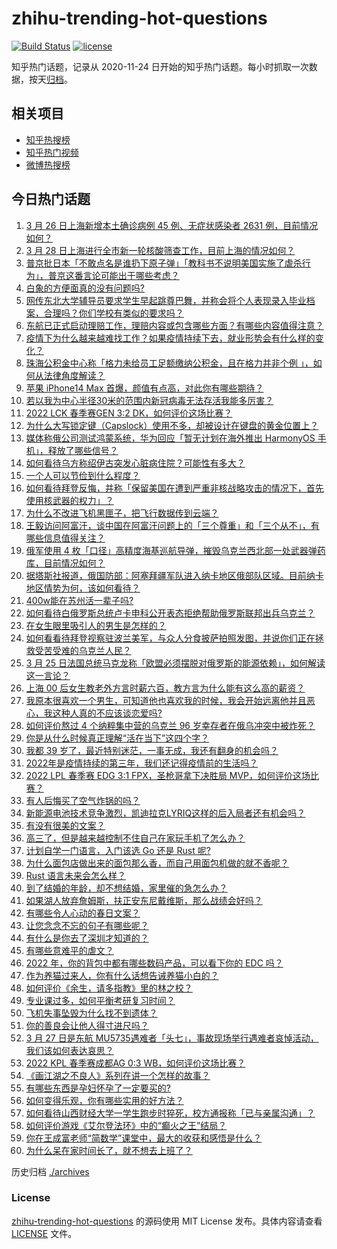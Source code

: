# zhihu-trending-hot-questions

[![Build Status](https://github.com/justjavac/zhihu-trending-hot-questions/workflows/ci/badge.svg?branch=master)](https://github.com/justjavac/zhihu-trending-hot-questions/actions)
[![license](https://img.shields.io/github/license/justjavac/zhihu-trending-hot-questions)](https://github.com/justjavac/zhihu-trending-hot-questions/blob/master/LICENSE)

知乎热门话题，记录从 2020-11-24 日开始的知乎热门话题。每小时抓取一次数据，按天[归档](./archives)。

## 相关项目

- [知乎热搜榜](https://github.com/justjavac/zhihu-trending-top-search)
- [知乎热门视频](https://github.com/justjavac/zhihu-trending-hot-video)
- [微博热搜榜](https://github.com/justjavac/weibo-trending-hot-search)

## 今日热门话题

<!-- BEGIN -->
<!-- 最后更新时间 Mon Mar 28 2022 02:05:02 GMT+0800 (China Standard Time) -->

1. [3 月 26 日上海新增本土确诊病例 45 例、无症状感染者 2631 例，目前情况如何？](https://www.zhihu.com/question/524353874)
1. [3 月 28 日上海进行全市新一轮核酸筛查工作，目前上海的情况如何？](https://www.zhihu.com/question/524455756)
1. [普京批日本「不敢点名是谁扔下原子弹」「教科书不说明美国实施了虐杀行为」，普京这番言论可能出于哪些考虑？](https://www.zhihu.com/question/524280684)
1. [白象的方便面真的没有问题吗?](https://www.zhihu.com/question/522358200)
1. [网传东北大学辅导员要求学生早起跳尊巴舞，并称会将个人表现录入毕业档案，合理吗？你们学校有类似的要求吗？](https://www.zhihu.com/question/523987092)
1. [东航已正式启动理赔工作，理赔内容或包含哪些方面？有哪些内容值得注意？](https://www.zhihu.com/question/524430365)
1. [疫情下为什么越来越难找工作？如果疫情持续下去，就业形势会有什么样的变化？](https://www.zhihu.com/question/523762875)
1. [珠海公积金中心称「格力未给员工足额缴纳公积金，且在格力并非个例 」，如何从法律角度解读？](https://www.zhihu.com/question/524361054)
1. [苹果 iPhone14 Max 首爆，颜值有点高，对此你有哪些期待？](https://www.zhihu.com/question/523891210)
1. [若以我为中心半径30米的范围内新冠病毒无法存活我能多厉害？](https://www.zhihu.com/question/524118342)
1. [2022 LCK 春季赛GEN 3:2 DK，如何评价这场比赛？](https://www.zhihu.com/question/524428360)
1. [为什么大写锁定键（Capslock）使用不多，却被设计在键盘的黄金位置上？](https://www.zhihu.com/question/519170777)
1. [媒体称俄公司测试鸿蒙系统，华为回应「暂无计划在海外推出 HarmonyOS 手机」，释放了哪些信号？](https://www.zhihu.com/question/524437036)
1. [如何看待乌方称绍伊古突发心脏病住院？可能性有多大？](https://www.zhihu.com/question/524198919)
1. [一个人可以节俭到什么程度？](https://www.zhihu.com/question/301201332)
1. [如何看待拜登反悔，并称「保留美国在遭到严重非核战略攻击的情况下，首先使用核武器的权力」？](https://www.zhihu.com/question/524436274)
1. [为什么不改进飞机黑匣子，把飞行数据传到云端？](https://www.zhihu.com/question/523662277)
1. [王毅访问阿富汗，谈中国在阿富汗问题上的「三个尊重」和「三个从不」，有哪些信息值得关注？](https://www.zhihu.com/question/523907872)
1. [俄军使用 4 枚「口径」高精度海基巡航导弹，摧毁乌克兰西北部一处武器弹药库，目前情况如何？](https://www.zhihu.com/question/524412437)
1. [据塔斯社报道，俄国防部：阿塞拜疆军队进入纳卡地区俄部队区域。目前纳卡地区情势为何，该如何看待？](https://www.zhihu.com/question/524360420)
1. [400w能在苏州活一辈子吗?](https://www.zhihu.com/question/521508595)
1. [如何看待白俄罗斯总统卢卡申科公开表态拒绝帮助俄罗斯联邦出兵乌克兰？](https://www.zhihu.com/question/524204632)
1. [在女生眼里吸引人的男生是怎样的？](https://www.zhihu.com/question/278324078)
1. [如何看看待拜登视察驻波兰美军，与众人分食披萨拍照发图，并说你们正在拯救受苦受难的乌克兰人民？](https://www.zhihu.com/question/524282914)
1. [3 月 25 日法国总统马克龙称「欧盟必须摆脱对俄罗斯的能源依赖」，如何解读这一言论？](https://www.zhihu.com/question/524239819)
1. [上海 00 后女生教老外方言时薪六百，教方言为什么能有这么高的薪资？](https://www.zhihu.com/question/524083664)
1. [我原本很喜欢一个男生，可知道他也喜欢我的时候，我会开始远离他并且恶心，我这种人真的不应该谈恋爱吗?](https://www.zhihu.com/question/524313516)
1. [如何评价熬过 4 个纳粹集中营的乌克兰 96 岁幸存者在俄乌冲突中被炸死？](https://www.zhihu.com/question/523366356)
1. [你是从什么时候真正理解“活在当下”这四个字？](https://www.zhihu.com/question/366440108)
1. [我都 39 岁了，最近特别迷茫，一事无成，我还有翻身的机会吗？](https://www.zhihu.com/question/523768218)
1. [2022年是疫情持续的第三年，我们还记得疫情前的生活吗？](https://www.zhihu.com/question/522215425)
1. [2022 LPL 春季赛 EDG 3:1 FPX，圣枪哥拿下决胜局 MVP，如何评价这场比赛？](https://www.zhihu.com/question/524454570)
1. [有人后悔买了空气炸锅的吗？](https://www.zhihu.com/question/484831023)
1. [新能源电池技术竞争激烈，凯迪拉克LYRIQ这样的后入局者还有机会吗？](https://www.zhihu.com/question/522657748)
1. [有没有很美的文案？](https://www.zhihu.com/question/522848024)
1. [高三了，但是越来越控制不住自己在家玩手机了怎么办？](https://www.zhihu.com/question/524353793)
1. [计划自学一门语言，入门该选 Go 还是 Rust 呢?](https://www.zhihu.com/question/520535831)
1. [为什么面包店做出来的面包那么香，而自己用面包机做的就不香呢？](https://www.zhihu.com/question/327101349)
1. [Rust 语言未来会怎么样？](https://www.zhihu.com/question/520481165)
1. [到了结婚的年龄，却不想结婚，家里催的急怎么办？](https://www.zhihu.com/question/523492727)
1. [如果湖人放弃詹姆斯，扶正安东尼戴维斯，那么战绩会好吗？](https://www.zhihu.com/question/511432861)
1. [有哪些令人心动的春日文案？](https://www.zhihu.com/question/520745648)
1. [让您念念不忘的句子有哪些呢？](https://www.zhihu.com/question/523964797)
1. [有什么是你去了深圳才知道的？](https://www.zhihu.com/question/287906057)
1. [有哪些意难平的虐文？](https://www.zhihu.com/question/375402349)
1. [2022 年，你的背包中都有哪些数码产品，可以看下你的 EDC 吗？](https://www.zhihu.com/question/519596579)
1. [作为养猫过来人，你有什么话想告诫养猫小白的？](https://www.zhihu.com/question/423319517)
1. [如何评价《余生，请多指教》里的林之校？](https://www.zhihu.com/question/523281404)
1. [专业课过多，如何平衡考研复习时间？](https://www.zhihu.com/question/524281007)
1. [飞机失事坠毁为什么找不到遗体？](https://www.zhihu.com/question/315817771)
1. [你的善良会让他人得寸进尺吗？](https://www.zhihu.com/question/515624327)
1. [3 月 27 日是东航 MU5735遇难者「头七」，事故现场举行遇难者哀悼活动，我们该如何表达哀思？](https://www.zhihu.com/question/524407534)
1. [2022 KPL 春季赛成都AG 0:3 WB，如何评价这场比赛？](https://www.zhihu.com/question/524447602)
1. [《画江湖之不良人》系列在讲一个怎样的故事？](https://www.zhihu.com/question/53540501)
1. [有哪些东西是孕妇怀孕了一定要买的?](https://www.zhihu.com/question/357781178)
1. [如何变得乐观，你有哪些实用的好方法？](https://www.zhihu.com/question/523573066)
1. [如何看待山西财经大学一学生跑步时猝死，校方通报称「已与亲属沟通」？](https://www.zhihu.com/question/524360477)
1. [如何评价游戏《艾尔登法环》中的“癫火之王”结局？](https://www.zhihu.com/question/521311709)
1. [你在王成富老师“简数学”课堂中，最大的收获和感悟是什么？](https://www.zhihu.com/question/485327430)
1. [为什么呆在家时间长了，就不想去上班了？](https://www.zhihu.com/question/524372141)

<!-- END -->

历史归档 [./archives](./archives)

### License

[zhihu-trending-hot-questions](https://github.com/justjavac/zhihu-trending-hot-questions)
的源码使用 MIT License 发布。具体内容请查看 [LICENSE](./LICENSE) 文件。

